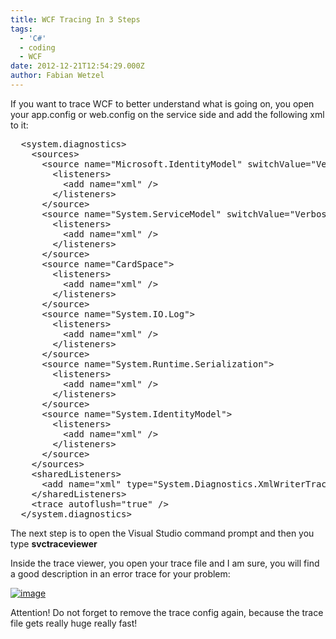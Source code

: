```yaml
---
title: WCF Tracing In 3 Steps
tags:
  - 'C#'
  - coding
  - WCF
date: 2012-12-21T12:54:29.000Z
author: Fabian Wetzel
---
```


If you want to trace WCF to better understand what is going on, you open your app.config or web.config on the service side and add the following xml to it:
<pre class="csharpcode">  <span class="kwrd">&lt;</span><span class="html">system.diagnostics</span><span class="kwrd">&gt;</span>
    <span class="kwrd">&lt;</span><span class="html">sources</span><span class="kwrd">&gt;</span>
      <span class="kwrd">&lt;</span><span class="html">source</span> <span class="attr">name</span><span class="kwrd">="Microsoft.IdentityModel"</span> <span class="attr">switchValue</span><span class="kwrd">="Verbose"</span><span class="kwrd">&gt;</span>
        <span class="kwrd">&lt;</span><span class="html">listeners</span><span class="kwrd">&gt;</span>
          <span class="kwrd">&lt;</span><span class="html">add</span> <span class="attr">name</span><span class="kwrd">="xml"</span> <span class="kwrd">/&gt;</span>
        <span class="kwrd">&lt;/</span><span class="html">listeners</span><span class="kwrd">&gt;</span>
      <span class="kwrd">&lt;/</span><span class="html">source</span><span class="kwrd">&gt;</span>
      <span class="kwrd">&lt;</span><span class="html">source</span> <span class="attr">name</span><span class="kwrd">="System.ServiceModel"</span> <span class="attr">switchValue</span><span class="kwrd">="Verbose"</span> <span class="attr">propagateActivity</span><span class="kwrd">="true"</span><span class="kwrd">&gt;</span>
        <span class="kwrd">&lt;</span><span class="html">listeners</span><span class="kwrd">&gt;</span>
          <span class="kwrd">&lt;</span><span class="html">add</span> <span class="attr">name</span><span class="kwrd">="xml"</span> <span class="kwrd">/&gt;</span>
        <span class="kwrd">&lt;/</span><span class="html">listeners</span><span class="kwrd">&gt;</span>
      <span class="kwrd">&lt;/</span><span class="html">source</span><span class="kwrd">&gt;</span>
      <span class="kwrd">&lt;</span><span class="html">source</span> <span class="attr">name</span><span class="kwrd">="CardSpace"</span><span class="kwrd">&gt;</span>
        <span class="kwrd">&lt;</span><span class="html">listeners</span><span class="kwrd">&gt;</span>
          <span class="kwrd">&lt;</span><span class="html">add</span> <span class="attr">name</span><span class="kwrd">="xml"</span> <span class="kwrd">/&gt;</span>
        <span class="kwrd">&lt;/</span><span class="html">listeners</span><span class="kwrd">&gt;</span>
      <span class="kwrd">&lt;/</span><span class="html">source</span><span class="kwrd">&gt;</span>
      <span class="kwrd">&lt;</span><span class="html">source</span> <span class="attr">name</span><span class="kwrd">="System.IO.Log"</span><span class="kwrd">&gt;</span>
        <span class="kwrd">&lt;</span><span class="html">listeners</span><span class="kwrd">&gt;</span>
          <span class="kwrd">&lt;</span><span class="html">add</span> <span class="attr">name</span><span class="kwrd">="xml"</span> <span class="kwrd">/&gt;</span>
        <span class="kwrd">&lt;/</span><span class="html">listeners</span><span class="kwrd">&gt;</span>
      <span class="kwrd">&lt;/</span><span class="html">source</span><span class="kwrd">&gt;</span>
      <span class="kwrd">&lt;</span><span class="html">source</span> <span class="attr">name</span><span class="kwrd">="System.Runtime.Serialization"</span><span class="kwrd">&gt;</span>
        <span class="kwrd">&lt;</span><span class="html">listeners</span><span class="kwrd">&gt;</span>
          <span class="kwrd">&lt;</span><span class="html">add</span> <span class="attr">name</span><span class="kwrd">="xml"</span> <span class="kwrd">/&gt;</span>
        <span class="kwrd">&lt;/</span><span class="html">listeners</span><span class="kwrd">&gt;</span>
      <span class="kwrd">&lt;/</span><span class="html">source</span><span class="kwrd">&gt;</span>
      <span class="kwrd">&lt;</span><span class="html">source</span> <span class="attr">name</span><span class="kwrd">="System.IdentityModel"</span><span class="kwrd">&gt;</span>
        <span class="kwrd">&lt;</span><span class="html">listeners</span><span class="kwrd">&gt;</span>
          <span class="kwrd">&lt;</span><span class="html">add</span> <span class="attr">name</span><span class="kwrd">="xml"</span> <span class="kwrd">/&gt;</span>
        <span class="kwrd">&lt;/</span><span class="html">listeners</span><span class="kwrd">&gt;</span>
      <span class="kwrd">&lt;/</span><span class="html">source</span><span class="kwrd">&gt;</span>
    <span class="kwrd">&lt;/</span><span class="html">sources</span><span class="kwrd">&gt;</span>
    <span class="kwrd">&lt;</span><span class="html">sharedListeners</span><span class="kwrd">&gt;</span>
      <span class="kwrd">&lt;</span><span class="html">add</span> <span class="attr">name</span><span class="kwrd">="xml"</span> <span class="attr">type</span><span class="kwrd">="System.Diagnostics.XmlWriterTraceListener"</span> <span class="attr">initializeData</span><span class="kwrd">="c:\temp\trace.svclog.xml"</span> <span class="kwrd">/&gt;</span>
    <span class="kwrd">&lt;/</span><span class="html">sharedListeners</span><span class="kwrd">&gt;</span>
    <span class="kwrd">&lt;</span><span class="html">trace</span> <span class="attr">autoflush</span><span class="kwrd">="true"</span> <span class="kwrd">/&gt;</span>
  <span class="kwrd">&lt;/</span><span class="html">system.diagnostics</span><span class="kwrd">&gt;</span></pre>

The next step is to open the Visual Studio command prompt and then you type **svctraceviewer**

Inside the trace viewer, you open your trace file and I am sure, you will find a good description in an error trace for your problem:

[![image](https://az275061.vo.msecnd.net/blogmedia/2012/12/image_thumb.png "image")](https://az275061.vo.msecnd.net/blogmedia/2012/12/image.png)

Attention! Do not forget to remove the trace config again, because the trace file gets really huge really fast!


